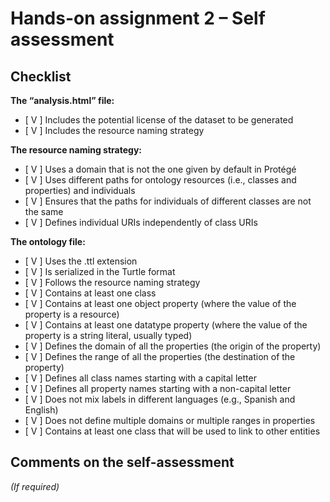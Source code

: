 # Hands-on assignment 2 – Self assessment

## Checklist

**The “analysis.html” file:**

- [ V ] Includes the potential license of the dataset to be generated
- [ V ] Includes the resource naming strategy

**The resource naming strategy:**

- [ V ] Uses a domain that is not the one given by default in Protégé
- [ V ] Uses different paths for ontology resources (i.e., classes and properties) and individuals
- [ V ] Ensures that the paths for individuals of different classes are not the same
- [ V ] Defines individual URIs independently of class URIs

**The ontology file:**

- [ V ] Uses the .ttl extension
- [ V ] Is serialized in the Turtle format
- [ V ] Follows the resource naming strategy
- [ V ] Contains at least one class
- [ V ] Contains at least one object property (where the value of the property is a resource)
- [ V ] Contains at least one datatype property (where the value of the property is a string literal, usually typed)
- [ V ] Defines the domain of all the properties (the origin of the property)
- [ V ] Defines the range of all the properties (the destination of the property)
- [ V ] Defines all class names starting with a capital letter
- [ V ] Defines all property names starting with a non-capital letter
- [ V ] Does not mix labels in different languages (e.g., Spanish and English)
- [ V ] Does not define multiple domains or multiple ranges in properties
- [ V ] Contains at least one class that will be used to link to other entities

## Comments on the self-assessment
_(If required)_